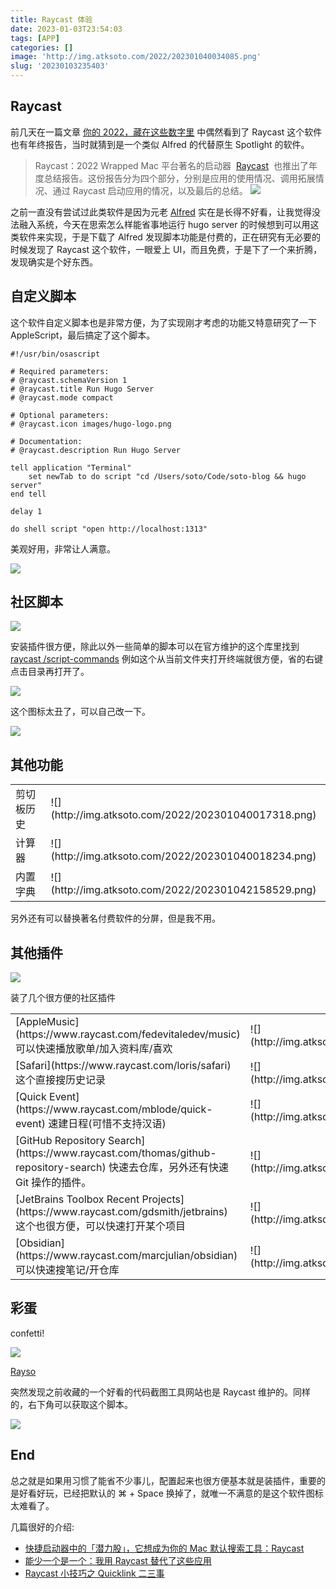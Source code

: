 ```yaml
---
title: Raycast 体验
date: 2023-01-03T23:54:03
tags: [APP]
categories: []
image: 'http://img.atksoto.com/2022/202301040034085.png'
slug: '20230103235403'
---
```


## Raycast

前几天在一篇文章 [你的 2022，藏在这些数字里](https://sspai.com/post/77519) 中偶然看到了 Raycast 这个软件也有年终报告，当时就猜到是一个类似 Alfred 的代替原生 Spotlight 的软件。

> Raycast：2022 Wrapped
> Mac 平台著名的启动器  [Raycast](https://sspai.com/link?target=https%3A%2F%2Fwww.raycast.com%2F)  也推出了年度总结报告。这份报告分为四个部分，分别是应用的使用情况、调用拓展情况、通过 Raycast 启动应用的情况，以及最后的总结。
> ![](https://cdn.sspai.com/2022/12/29/ec9a0b96ca3e8d732a6bd0d0caa3b248.jpg?imageView2/2/w/1120/q/90/interlace/1/ignore-error/1)

之前一直没有尝试过此类软件是因为元老 [Alfred](https://www.alfredapp.com) 实在是长得不好看，让我觉得没法融入系统，今天在思索怎么样能省事地运行 hugo server 的时候想到可以用这类软件来实现，于是下载了 Alfred 发现脚本功能是付费的，正在研究有无必要的时候发现了 Raycast 这个软件，一眼爱上 UI，而且免费，于是下了一个来折腾，发现确实是个好东西。

## 自定义脚本

这个软件自定义脚本也是非常方便，为了实现刚才考虑的功能又特意研究了一下 AppleScript，最后搞定了这个脚本。

```applescript
#!/usr/bin/osascript

# Required parameters:
# @raycast.schemaVersion 1
# @raycast.title Run Hugo Server
# @raycast.mode compact

# Optional parameters:
# @raycast.icon images/hugo-logo.png

# Documentation:
# @raycast.description Run Hugo Server

tell application "Terminal"
	set newTab to do script "cd /Users/soto/Code/soto-blog && hugo server"
end tell

delay 1

do shell script "open http://localhost:1313"
```

美观好用，非常让人满意。

![](http://img.atksoto.com/2022/202301040009617.png)

## 社区脚本

![](http://img.atksoto.com/2022/202301040014993.png)

安装插件很方便，除此以外一些简单的脚本可以在官方维护的这个库里找到 [raycast
/script-commands](https://github.com/raycast/script-commands) 例如这个从当前文件夹打开终端就很方便，省的右键点击目录再打开了。

![](http://img.atksoto.com/2022/202301040015940.png)

这个图标太丑了，可以自己改一下。

![](http://img.atksoto.com/2022/202301040015673.png)

## 其他功能

<table>
<tr>
  <td className="text-center">剪切板历史</td>
  <td className="w-3/4">![](http://img.atksoto.com/2022/202301040017318.png)</td>
</tr>
<tr>
  <td className="text-center">计算器</td>
  <td className="w-3/4">![](http://img.atksoto.com/2022/202301040018234.png)</td>
</tr>
<tr>
  <td className="text-center">内置字典</td>
  <td className="w-3/4">![](http://img.atksoto.com/2022/202301042158529.png)</td>
</tr>
</table>

另外还有可以替换著名付费软件的分屏，但是我不用。

## 其他插件

![](http://img.atksoto.com/2022/202301042151560.png)

装了几个很方便的社区插件

<table>
<tr>
  <td className="text-center">[AppleMusic](https://www.raycast.com/fedevitaledev/music) 可以快速播放歌单/加入资料库/喜欢</td>
  <td className="w-3/4">![](http://img.atksoto.com/2022/202301040039801.png)</td>
</tr>
<tr>
  <td className="text-center">[Safari](https://www.raycast.com/loris/safari) 这个直接搜历史记录</td>
  <td className="w-3/4">![](http://img.atksoto.com/2022/202301040038775.png)</td>
</tr>
<tr>
  <td className="text-center">[Quick Event](https://www.raycast.com/mblode/quick-event) 速建日程(可惜不支持汉语) </td>
  <td className="w-3/4">![](http://img.atksoto.com/2022/202301042159601.png)</td>
</tr>
<tr>
  <td className="text-center">[GitHub Repository Search](https://www.raycast.com/thomas/github-repository-search) 快速去仓库，另外还有快速 Git 操作的插件。 </td>
  <td className="w-3/4">![](http://img.atksoto.com/2022/202301042149577.png) </td>
</tr>
<tr>
  <td className="text-center">[JetBrains Toolbox Recent Projects](https://www.raycast.com/gdsmith/jetbrains) 这个也很方便，可以快速打开某个项目 </td>
  <td className="w-3/4">![](http://img.atksoto.com/2022/202301042155859.png) </td>
</tr>
<tr>
  <td className="text-center"> [Obsidian](https://www.raycast.com/marcjulian/obsidian) 可以快速搜笔记/开仓库</td>
  <td className="w-3/4">![](http://img.atksoto.com/2022/202301042246261.png)</td>
</tr>
</table>

## 彩蛋

confetti!

![](http://img.atksoto.com/2022/202301042141088.gif)

[Rayso](https://www.ray.so)

突然发现之前收藏的一个好看的代码截图工具网站也是 Raycast 维护的。同样的，右下角可以获取这个脚本。

![](http://img.atksoto.com/2022/202301042143074.png)

## End

总之就是如果用习惯了能省不少事儿，配置起来也很方便基本就是装插件，重要的是好看好玩，已经把默认的 ⌘ + Space 换掉了，就唯一不满意的是这个软件图标太难看了。

几篇很好的介绍:

- [快捷启动器中的「潜力股」，它想成为你的 Mac 默认搜索工具：Raycast](https://sspai.com/post/63521)
- [能少一个是一个：我用 Raycast 替代了这些应用](https://sspai.com/post/72540)
- [Raycast 小技巧之 Quicklink 二三事](https://sspai.com/post/72951)
